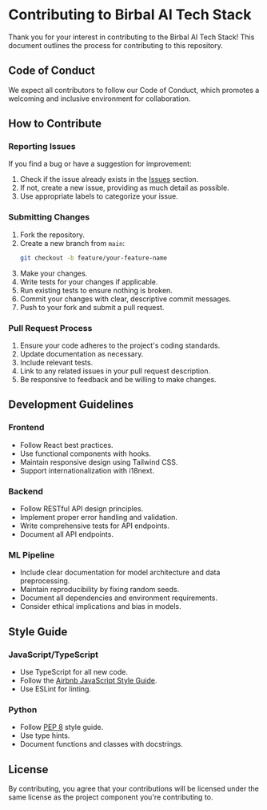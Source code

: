 # Contributing to Birbal AI Tech Stack

Thank you for your interest in contributing to the Birbal AI Tech Stack! This document outlines the process for contributing to this repository.

## Code of Conduct

We expect all contributors to follow our Code of Conduct, which promotes a welcoming and inclusive environment for collaboration.

## How to Contribute

### Reporting Issues

If you find a bug or have a suggestion for improvement:

1. Check if the issue already exists in the [Issues](https://github.com/your-org/birbal-ai-tech-stack/issues) section.
2. If not, create a new issue, providing as much detail as possible.
3. Use appropriate labels to categorize your issue.

### Submitting Changes

1. Fork the repository.
2. Create a new branch from `main`:
   ```bash
   git checkout -b feature/your-feature-name
   ```
3. Make your changes.
4. Write tests for your changes if applicable.
5. Run existing tests to ensure nothing is broken.
6. Commit your changes with clear, descriptive commit messages.
7. Push to your fork and submit a pull request.

### Pull Request Process

1. Ensure your code adheres to the project's coding standards.
2. Update documentation as necessary.
3. Include relevant tests.
4. Link to any related issues in your pull request description.
5. Be responsive to feedback and be willing to make changes.

## Development Guidelines

### Frontend

- Follow React best practices.
- Use functional components with hooks.
- Maintain responsive design using Tailwind CSS.
- Support internationalization with i18next.

### Backend

- Follow RESTful API design principles.
- Implement proper error handling and validation.
- Write comprehensive tests for API endpoints.
- Document all API endpoints.

### ML Pipeline

- Include clear documentation for model architecture and data preprocessing.
- Maintain reproducibility by fixing random seeds.
- Document all dependencies and environment requirements.
- Consider ethical implications and bias in models.

## Style Guide

### JavaScript/TypeScript

- Use TypeScript for all new code.
- Follow the [Airbnb JavaScript Style Guide](https://github.com/airbnb/javascript).
- Use ESLint for linting.

### Python

- Follow [PEP 8](https://pep8.org/) style guide.
- Use type hints.
- Document functions and classes with docstrings.

## License

By contributing, you agree that your contributions will be licensed under the same license as the project component you're contributing to.
